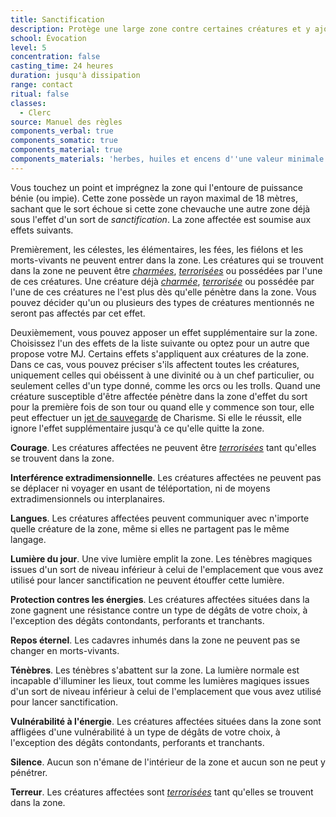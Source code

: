 ```yaml
---
title: Sanctification
description: Protège une large zone contre certaines créatures et y ajoute un effet.
school: Évocation
level: 5
concentration: false
casting_time: 24 heures
duration: jusqu'à dissipation
range: contact
ritual: false
classes:
  - Clerc
source: Manuel des règles
components_verbal: true
components_somatic: true
components_material: true
components_materials: 'herbes, huiles et encens d''une valeur minimale de 1000 po, que le sort consume'
---
```

Vous touchez un point et imprégnez la zone qui l'entoure de puissance bénie (ou impie). Cette zone possède un rayon maximal de 18 mètres, sachant que le sort échoue si cette zone chevauche une autre zone déjà sous l'effet d'un sort de _sanctification_. La zone affectée est soumise aux effets suivants.

Premièrement, les célestes, les élémentaires, les fées, les fiélons et les morts-vivants ne peuvent entrer dans la zone. Les créatures qui se trouvent dans la zone ne peuvent être [_charmées_](/gerer-la-sante-du-personnage/#charme), [_terrorisées_](/gerer-la-sante-du-personnage/#terrorise) ou possédées par l'une de ces créatures. Une créature déjà [_charmée_](/gerer-la-sante-du-personnage/#charme), [_terrorisée_](/gerer-la-sante-du-personnage/#terrorise) ou possédée par l'une de ces créatures ne l'est plus dès qu'elle pénètre dans la zone. Vous pouvez décider qu'un ou plusieurs des types de créatures mentionnés ne seront pas affectés par cet effet.

Deuxièmement, vous pouvez apposer un effet supplémentaire sur la zone. Choisissez l'un des effets de la liste suivante ou optez pour un autre que propose votre MJ. Certains effets s'appliquent aux créatures de la zone. Dans ce cas, vous pouvez préciser s'ils affectent toutes les créatures, uniquement celles qui obéissent à une divinité ou à un chef particulier, ou seulement celles d'un type donné, comme les orcs ou les trolls. Quand une créature susceptible d'être affectée pénètre dans la zone d'effet du sort pour la première fois de son tour ou quand elle y commence son tour, elle peut effectuer un [jet de sauvegarde](/utiliser-les-caracteristiques/#jets-de-sauvegarde) de Charisme. Si elle le réussit, elle ignore l'effet supplémentaire jusqu'à ce qu'elle quitte la zone.

**Courage**. Les créatures affectées ne peuvent être [_terrorisées_](/gerer-la-sante-du-personnage/#terrorise) tant qu'elles se trouvent dans la zone.

**Interférence extradimensionnelle**. Les créatures affectées ne peuvent pas se déplacer ni voyager en usant de téléportation, ni de moyens extradimensionnels ou interplanaires.

**Langues**. Les créatures affectées peuvent communiquer avec n'importe quelle créature de la zone, même si elles ne partagent pas le même langage.

**Lumière du jour**. Une vive lumière emplit la zone. Les ténèbres magiques issues d'un sort de niveau inférieur à celui de l'emplacement que vous avez utilisé pour lancer sanctification ne peuvent étouffer cette lumière.

**Protection contres les énergies**. Les créatures affectées situées dans la zone gagnent une résistance contre un type de dégâts de votre choix, à l'exception des dégâts contondants, perforants et tranchants.

**Repos éternel**. Les cadavres inhumés dans la zone ne peuvent pas se changer en morts-vivants.

**Ténèbres**. Les ténèbres s'abattent sur la zone. La lumière normale est incapable d'illuminer les lieux, tout comme les lumières magiques issues d'un sort de niveau inférieur à celui de l'emplacement que vous avez utilisé pour lancer sanctification.

**Vulnérabilité à l'énergie**. Les créatures affectées situées dans la zone sont affligées d'une vulnérabilité à un type de dégâts de votre choix, à l'exception des dégâts contondants, perforants et tranchants.

**Silence**. Aucun son n'émane de l'intérieur de la zone et aucun son ne peut y pénétrer.

**Terreur**. Les créatures affectées sont [_terrorisées_](/gerer-la-sante-du-personnage/#terrorise) tant qu'elles se trouvent dans la zone.
